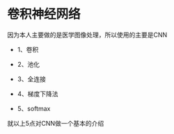 # 卷积神经网络

 因为本人主要做的是医学图像处理，所以使用的主要是CNN

* 1、卷积

* 2、池化

* 3、全连接

* 4、梯度下降法

* 5、softmax

就以上5点对CNN做一个基本的介绍



